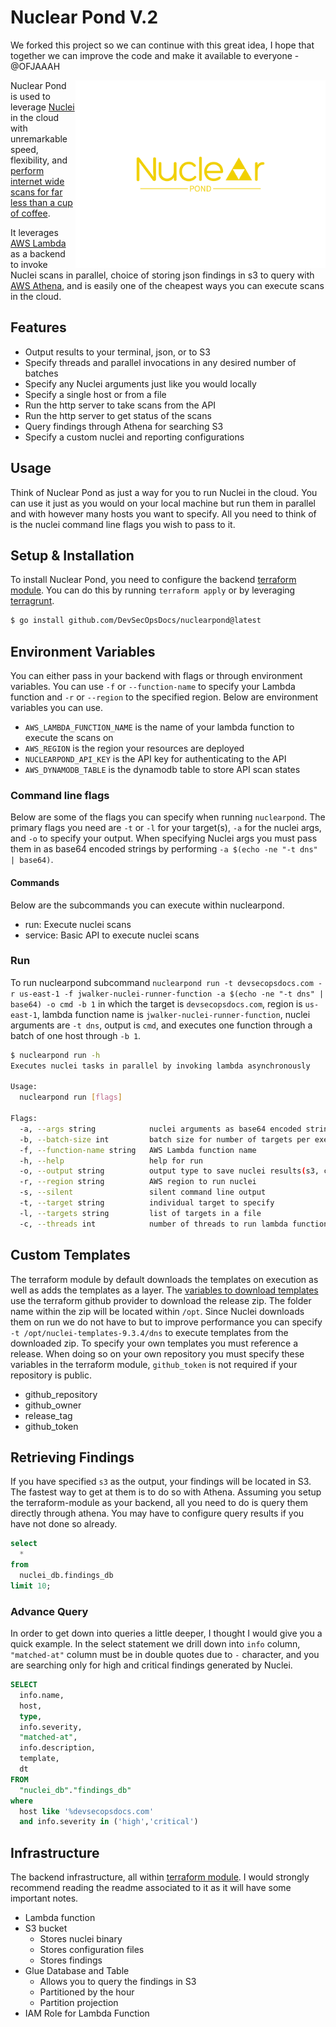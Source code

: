 # Nuclear Pond V.2

We forked this project so we can continue with this great idea, I hope that together we can improve the code and make it available to everyone - @OFJAAAH

<img src="assets/logo.png" width="400" height="300" align="right">

Nuclear Pond is used to leverage [Nuclei](https://github.com/projectdiscovery/nuclei) in the cloud with unremarkable speed, flexibility, and [perform internet wide scans for far less than a cup of coffee](https://devsecopsdocs.com/blog/nuclear-pond/). 

It leverages [AWS Lambda](https://aws.amazon.com/lambda/) as a backend to invoke Nuclei scans in parallel, choice of storing json findings in s3 to query with [AWS Athena](https://aws.amazon.com/athena/), and is easily one of the cheapest ways you can execute scans in the cloud. 

## Features

- Output results to your terminal, json, or to S3
- Specify threads and parallel invocations in any desired number of batches
- Specify any Nuclei arguments just like you would locally
- Specify a single host or from a file
- Run the http server to take scans from the API
- Run the http server to get status of the scans
- Query findings through Athena for searching S3
- Specify a custom nuclei and reporting configurations

## Usage

Think of Nuclear Pond as just a way for you to run Nuclei in the cloud. You can use it just as you would on your local machine but run them in parallel and with however many hosts you want to specify. All you need to think of is the nuclei command line flags you wish to pass to it. 

## Setup & Installation

To install Nuclear Pond, you need to configure the backend [terraform module]([https://github.com/DevSecOpsDocs/terraform-nuclear-pond](https://github.com/KingOfBugbounty/terraform-nuclear-pond-OFJAAAH)). You can do this by running `terraform apply` or by leveraging [terragrunt](https://terragrunt.gruntwork.io/). 

```bash
$ go install github.com/DevSecOpsDocs/nuclearpond@latest
```

## Environment Variables

You can either pass in your backend with flags or through environment variables. You can use `-f` or `--function-name` to specify your Lambda function and `-r` or `--region` to the specified region. Below are environment variables you can use. 

- `AWS_LAMBDA_FUNCTION_NAME` is the name of your lambda function to execute the scans on
- `AWS_REGION` is the region your resources are deployed
- `NUCLEARPOND_API_KEY` is the API key for authenticating to the API
- `AWS_DYNAMODB_TABLE` is the dynamodb table to store API scan states

### Command line flags

Below are some of the flags you can specify when running `nuclearpond`. The primary flags you need are `-t` or `-l` for your target(s), `-a` for the nuclei args, and `-o` to specify your output. When specifying Nuclei args you must pass them in as base64 encoded strings by performing `-a $(echo -ne "-t dns" | base64)`.

#### Commands

Below are the subcommands you can execute within nuclearpond.

- run: Execute nuclei scans
- service: Basic API to execute nuclei scans

### Run

To run nuclearpond subcommand `nuclearpond run -t devsecopsdocs.com -r us-east-1 -f jwalker-nuclei-runner-function -a $(echo -ne "-t dns" | base64) -o cmd -b 1` in which the target is `devsecopsdocs.com`, region is `us-east-1`, lambda function name is `jwalker-nuclei-runner-function`, nuclei arguments are `-t dns`, output is `cmd`, and executes one function through a batch of one host through `-b 1`.

```bash
$ nuclearpond run -h
Executes nuclei tasks in parallel by invoking lambda asynchronously

Usage:
  nuclearpond run [flags]

Flags:
  -a, --args string            nuclei arguments as base64 encoded string
  -b, --batch-size int         batch size for number of targets per execution (default 1)
  -f, --function-name string   AWS Lambda function name
  -h, --help                   help for run
  -o, --output string          output type to save nuclei results(s3, cmd, or json) (default "cmd")
  -r, --region string          AWS region to run nuclei
  -s, --silent                 silent command line output
  -t, --target string          individual target to specify
  -l, --targets string         list of targets in a file
  -c, --threads int            number of threads to run lambda functions, default is 1 which will be slow (default 1)
```

## Custom Templates

The terraform module by default downloads the templates on execution as well as adds the templates as a layer. The [variables to download templates](https://github.com/DevSecOpsDocs/terraform-nuclear-pond/blob/main/variables.tf#L16-L36) use the terraform github provider to download the release zip. The folder name within the zip will be located within `/opt`. Since Nuclei downloads them on run we do not have to but to improve performance you can specify `-t /opt/nuclei-templates-9.3.4/dns` to execute templates from the downloaded zip. To specify your own templates you must reference a release. When doing so on your own repository you must specify these variables in the terraform module, `github_token` is not required if your repository is public. 

- github_repository
- github_owner
- release_tag
- github_token

## Retrieving Findings

If you have specified `s3` as the output, your findings will be located in S3. The fastest way to get at them is to do so with Athena. Assuming you setup the terraform-module as your backend, all you need to do is query them directly through athena. You may have to configure query results if you have not done so already. 

```sql
select
  *
from
  nuclei_db.findings_db
limit 10;
```

### Advance Query

In order to get down into queries a little deeper, I thought I would give you a quick example. In the select statement we drill down into `info` column, `"matched-at"` column must be in double quotes due to `-` character, and you are searching only for high and critical findings generated by Nuclei.

```sql
SELECT
  info.name,
  host,
  type,
  info.severity,
  "matched-at",
  info.description,
  template,
  dt
FROM 
  "nuclei_db"."findings_db"
where 
  host like '%devsecopsdocs.com'
  and info.severity in ('high','critical')
```

## Infrastructure

The backend infrastructure, all within [terraform module](https://github.com/DevSecOpsDocs/terraform-nuclear-pond). I would strongly recommend reading the readme associated to it as it will have some important notes. 

- Lambda function
- S3 bucket
  - Stores nuclei binary
  - Stores configuration files
  - Stores findings
- Glue Database and Table
  - Allows you to query the findings in S3
  - Partitioned by the hour
  - Partition projection
- IAM Role for Lambda Function
